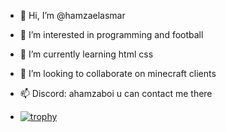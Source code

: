- 👋 Hi, I’m @hamzaelasmar
- 👀 I’m interested in programming and football
- 🌱 I’m currently learning html css
- 💞️ I’m looking to collaborate on minecraft clients
- 📫 Discord: ahamzaboi u can contact me there

- [![trophy](https://github-profile-trophy.vercel.app/?username=ryo-ma&theme=onedark)](https://github.com/ryo-ma/github-profile-trophy)

<!---
hamzaelasmar/hamzaelasmar is a ✨ special ✨ repository because its `README.md` (this file) appears on your GitHub profile.
You can click the Preview link to take a look at your changes.
--->
